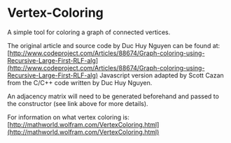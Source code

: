 Vertex-Coloring
======================

A simple tool for coloring a graph of connected vertices.

The original article and source code by Duc Huy Nguyen can be found at: [http://www.codeproject.com/Articles/88674/Graph-coloring-using-Recursive-Large-First-RLF-alg](http://www.codeproject.com/Articles/88674/Graph-coloring-using-Recursive-Large-First-RLF-alg)
Javascript version adapted by Scott Cazan from the C/C++ code written by Duc Huy Nguyen.

An adjacency matrix will need to be generated beforehand and passed to the constructor (see link above for more details).


For information on what vertex coloring is: [http://mathworld.wolfram.com/VertexColoring.html](http://mathworld.wolfram.com/VertexColoring.html)
